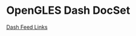 OpenGLES Dash DocSet
==================

[Dash Feed Links](https://chinmaygarde.github.com/OpenGLESDashDocset)
